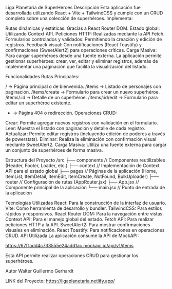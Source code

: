 Liga Planetaria de SuperHeroes
Descripción
Esta aplicación fue desarrollada utilizando React + Vite + TailwindCSS y cumple con un CRUD completo sobre una colección de superhéroes. Implementa:

Rutas dinámicas y estáticas: Gracias a React Router DOM.
Estado global: Utilizando Context API.
Peticiones HTTP: Realizadas mediante la API Fetch.
Formularios controlados y validados: Permitiendo la creación y edición de registros.
Feedback visual: Con notificaciones (React Toastify) y confirmaciones (SweetAlert2) para operaciones críticas.
Carga Masiva: Para cargar superhéroes desde una fuente externa.
La aplicación permite gestionar superhéroes: crear, ver, editar y eliminar registros, además de implementar una paginación que facilita la visualización del listado.

Funcionalidades
Rutas Principales:

/ → Página principal o de bienvenida.
/items → Listado de personajes con paginación.
/items/create → Formulario para crear un nuevo superhéroe.
/items/:id → Detalle de un superhéroe.
/items/:id/edit → Formulario para editar un superhéroe existente.
* → Página 404 o redirección.
Operaciones CRUD:

Crear: Permite agregar nuevos registros con validación en el formulario.
Leer: Muestra el listado con paginación y detalle de cada registro.
Actualizar: Permite editar registros (incluyendo edición de poderes a través de powerstats).
Eliminar: Realiza la eliminación con confirmación visual mediante SweetAlert2.
Carga Masiva:
Utiliza una fuente externa para cargar un conjunto de superhéroes de forma masiva.

Estructura del Proyecto
/src ├── components // Componentes reutilizables (Header, Footer, Loader, etc.) ├── context // Implementación de Context API para el estado global ├── pages // Páginas de la aplicación (Home, ItemList, ItemDetail, ItemEdit, ItemCreate, NotFound, BulkUploader) ├── router // Configuración de rutas (AppRouter.jsx) ├── App.jsx // Componente principal de la aplicación └── main.jsx // Punto de entrada de la aplicación

Tecnologías Utilizadas
React: Para la construcción de la interfaz de usuario.
Vite: Como herramienta de desarrollo y bundler.
TailwindCSS: Para estilos rápidos y responsivos.
React Router DOM: Para la navegación entre vistas.
Context API: Para el manejo global del estado.
Fetch API: Para realizar peticiones HTTP a la API.
SweetAlert2: Para mostrar confirmaciones visuales en eliminación.
React Toastify: Para notificaciones en operaciones CRUD.
API Utilizada La aplicación consume la API de MockAPI:

https://67f1add4c733555e24add1ac.mockapi.io/api/v1/items

Esta API permite realizar operaciones CRUD para gestionar los superhéroes.

Autor Walter Guillermo Gerhardt

LINK del Proyecto: https://ligaplanetaria.netlify.app/
